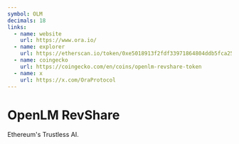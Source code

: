 ```yaml
---
symbol: OLM
decimals: 18
links:
  - name: website
    url: https://www.ora.io/
  - name: explorer
    url: https://etherscan.io/token/0xe5018913f2fdf33971864804ddb5fca25c539032
  - name: coingecko
    url: https://coingecko.com/en/coins/openlm-revshare-token
  - name: x
    url: https://x.com/OraProtocol
---
```


# OpenLM RevShare

Ethereum's Trustless AI.

